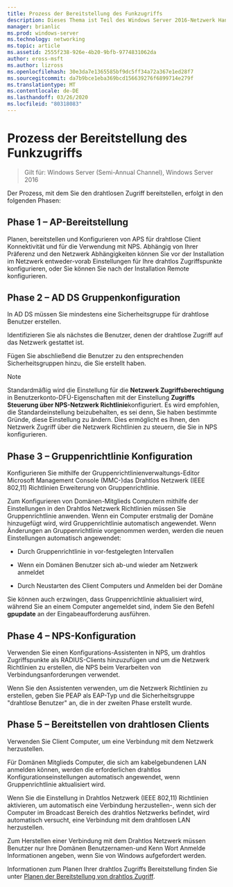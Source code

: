 ```yaml
---
title: Prozess der Bereitstellung des Funkzugriffs
description: Dieses Thema ist Teil des Windows Server 2016-Netzwerk Handbuchs "Bereitstellen von Kenn Wort basiertem 802.1 x authentifizierten drahtlosen Zugriff".
manager: brianlic
ms.prod: windows-server
ms.technology: networking
ms.topic: article
ms.assetid: 2555f238-926e-4b20-9bfb-9774831062da
author: eross-msft
ms.author: lizross
ms.openlocfilehash: 30e3da7e1365585bf9dc5ff34a72a367e1ed28f7
ms.sourcegitcommit: da7b9bce1eba369bcd156639276f6899714e279f
ms.translationtype: MT
ms.contentlocale: de-DE
ms.lasthandoff: 03/26/2020
ms.locfileid: "80318083"
---
```

# <a name="wireless-access-deployment-process"></a>Prozess der Bereitstellung des Funkzugriffs

>Gilt für: Windows Server (Semi-Annual Channel), Windows Server 2016

Der Prozess, mit dem Sie den drahtlosen Zugriff bereitstellen, erfolgt in den folgenden Phasen:

## <a name="stage-1--ap-deployment"></a>Phase 1 – AP-Bereitstellung

Planen, bereitstellen und Konfigurieren von APS für drahtlose Client Konnektivität und für die Verwendung mit NPS. Abhängig von Ihrer Präferenz und den Netzwerk Abhängigkeiten können Sie vor der Installation im Netzwerk entweder\-vorab Einstellungen für Ihre drahtlos Zugriffspunkte konfigurieren, oder Sie können Sie nach der Installation Remote konfigurieren.

## <a name="stage-2--adds-group-configuration"></a>Phase 2 – AD DS Gruppenkonfiguration

In AD DS müssen Sie mindestens eine Sicherheitsgruppe für drahtlose Benutzer erstellen.

Identifizieren Sie als nächstes die Benutzer, denen der drahtlose Zugriff auf das Netzwerk gestattet ist.

Fügen Sie abschließend die Benutzer zu den entsprechenden Sicherheitsgruppen hinzu, die Sie erstellt haben.

>[!NOTE]
>Standardmäßig wird die Einstellung für die **Netzwerk Zugriffsberechtigung** in Benutzerkonto-DFÜ-Eigenschaften mit der Einstellung **Zugriffs Steuerung über NPS-Netzwerk Richtlinie**konfiguriert. Es wird empfohlen, die Standardeinstellung beizubehalten, es sei denn, Sie haben bestimmte Gründe, diese Einstellung zu ändern. Dies ermöglicht es Ihnen, den Netzwerk Zugriff über die Netzwerk Richtlinien zu steuern, die Sie in NPS konfigurieren.

## <a name="stage-3--group-policy-configuration"></a>Phase 3 – Gruppenrichtlinie Konfiguration

Konfigurieren Sie mithilfe der Gruppenrichtlinienverwaltungs-Editor Microsoft Management Console \(MMC-\)das Drahtlos Netzwerk \(IEEE 802,11\) Richtlinien Erweiterung von Gruppenrichtlinie.

Zum Konfigurieren von Domänen\-Mitglieds Computern mithilfe der Einstellungen in den Drahtlos Netzwerk Richtlinien müssen Sie Gruppenrichtlinie anwenden. Wenn ein Computer erstmalig der Domäne hinzugefügt wird, wird Gruppenrichtlinie automatisch angewendet. Wenn Änderungen an Gruppenrichtlinie vorgenommen werden, werden die neuen Einstellungen automatisch angewendet:

- Durch Gruppenrichtlinie in vor\-festgelegten Intervallen

- Wenn ein Domänen Benutzer sich ab-und wieder am Netzwerk anmeldet

- Durch Neustarten des Client Computers und Anmelden bei der Domäne

Sie können auch erzwingen, dass Gruppenrichtlinie aktualisiert wird, während Sie an einem Computer angemeldet sind, indem Sie den Befehl **gpupdate** an der Eingabeaufforderung ausführen.

## <a name="stage-4--nps-configuration"></a>Phase 4 – NPS-Konfiguration

Verwenden Sie einen Konfigurations-Assistenten in NPS, um drahtlos Zugriffspunkte als RADIUS-Clients hinzuzufügen und um die Netzwerk Richtlinien zu erstellen, die NPS beim Verarbeiten von Verbindungsanforderungen verwendet.

Wenn Sie den Assistenten verwenden, um die Netzwerk Richtlinien zu erstellen, geben Sie PEAP als EAP-Typ und die Sicherheitsgruppe "drahtlose Benutzer" an, die in der zweiten Phase erstellt wurde.

## <a name="stage-5--deploy-wireless-clients"></a>Phase 5 – Bereitstellen von drahtlosen Clients

Verwenden Sie Client Computer, um eine Verbindung mit dem Netzwerk herzustellen.

Für Domänen Mitglieds Computer, die sich am kabelgebundenen LAN anmelden können, werden die erforderlichen drahtlos Konfigurationseinstellungen automatisch angewendet, wenn Gruppenrichtlinie aktualisiert wird.

Wenn Sie die Einstellung in Drahtlos Netzwerk \(IEEE 802,11\) Richtlinien aktivieren, um automatisch eine Verbindung herzustellen\-, wenn sich der Computer im Broadcast Bereich des drahtlos Netzwerks befindet, wird automatisch versucht, eine Verbindung mit dem drahtlosen LAN herzustellen.

Zum Herstellen einer Verbindung mit dem Drahtlos Netzwerk müssen Benutzer nur Ihre Domänen Benutzernamen-und Kenn Wort Anmelde Informationen angeben, wenn Sie von Windows aufgefordert werden.

Informationen zum Planen Ihrer drahtlos Zugriffs Bereitstellung finden Sie unter [Planen der Bereitstellung von drahtlos Zugriff](d-wireless-access-planning.md).
